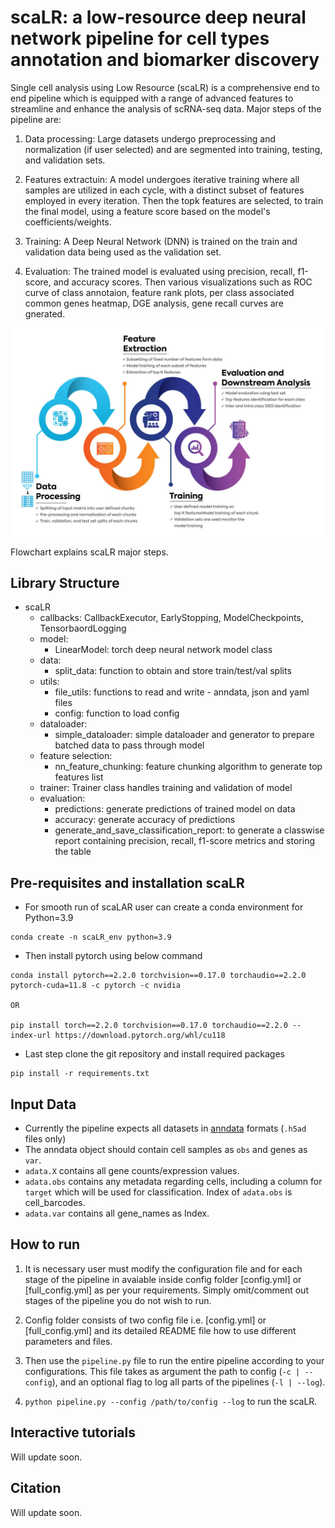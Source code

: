 # scaLR: a low-resource deep neural network pipeline for cell types annotation and biomarker discovery

Single cell analysis using Low Resource (scaLR) is a comprehensive end to end pipeline which is equipped with a range of advanced features to streamline and enhance the analysis of scRNA-seq data. Major steps of the pipeline are: 

1. Data processing: Large datasets undergo preprocessing and normalization (if user selected) and are segmented into training, testing, and validation sets. 

2. Features extractuin: A model undergoes iterative training where all samples are utilized in each cycle, with a distinct subset of features employed in every iteration. Then the topk features are selected, to train the final model, using a feature score based on the model's coefficients/weights.

3. Training: A Deep Neural Network (DNN) is trained on the train and validation data being used as the validation set.

4. Evaluation: The trained model is evaluated using precision, recall, f1-score, and accuracy scores. Then various visualizations such as ROC curve of class annotaion, feature rank plots, per class associated common genes heatmap, DGE analysis, gene recall curves are gnerated.

![image.jpg](Schematic-of-scPipeline.jpg)

Flowchart explains scaLR major steps.

## Library Structure

- scaLR
    - callbacks: CallbackExecutor, EarlyStopping, ModelCheckpoints, TensorbaordLogging
    - model:
        - LinearModel: torch deep neural network model class
    - data:
        - split_data: function to obtain and store train/test/val splits
    - utils:
        - file_utils: functions to read and write - anndata, json and yaml files
        - config: function to load config
    - dataloader:
        - simple_dataloader: simple dataloader and generator to prepare batched data to pass through model
    - feature selection:
        - nn_feature_chunking: feature chunking algorithm to generate top features list
    - trainer: Trainer class handles training and validation of model
    - evaluation:
        - predictions: generate predictions of trained model on data
        - accuracy: generate accuracy of predictions
        - generate_and_save_classification_report: to generate a classwise report containing precision, recall, f1-score metrics and storing the table

## Pre-requisites and installation scaLR


- For smooth run of scaLAR user can create a conda environment for Python=3.9

```
conda create -n scaLR_env python=3.9

```

- Then install pytorch using below command

```
conda install pytorch==2.2.0 torchvision==0.17.0 torchaudio==2.2.0 pytorch-cuda=11.8 -c pytorch -c nvidia

OR

pip install torch==2.2.0 torchvision==0.17.0 torchaudio==2.2.0 --index-url https://download.pytorch.org/whl/cu118
```


- Last step clone the git repository and install required packages


```
pip install -r requirements.txt
```

## Input Data
- Currently the pipeline expects all datasets in [anndata](https://anndata.readthedocs.io/en/latest/tutorials/notebooks/getting-started.html) formats (`.h5ad` files only)
- The anndata object should contain cell samples as `obs` and genes as `var`.
- `adata.X` contains all gene counts/expression values.
- `adata.obs` contains any metadata regarding cells, including a column for `target` which will be used for classification. Index of `adata.obs` is cell_barcodes.
- `adata.var` contains all gene_names as Index.


## How to run

1. It is necessary user must modify the configuration file and for each stage of the pipeline in avaiable inside config folder [config.yml] or [full_config.yml] as per your requirements. Simply omit/comment out stages of the pipeline you do not wish to run.

2. Config folder consists of two config file i.e. [config.yml] or [full_config.yml] and its detailed README file how to use different parameters and files.   

3. Then use the `pipeline.py` file to run the entire pipeline according to your configurations. This file takes as argument the path to config (`-c | --config`), and an optional flag to log all parts of the pipelines (`-l | --log`).

4. `python pipeline.py --config /path/to/config --log` to run the scaLR. 

## Interactive tutorials

Will update soon. 

## Citation
Will update soon.